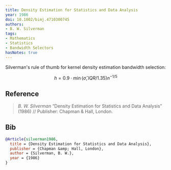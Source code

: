 ```yaml
---
title: Density Estimation for Statistics and Data Analysis
year: 1986
doi: 10.1002/bimj.4710300745
authors:
- B. W. Silverman
tags:
- Mathematics
- Statistics
- Bandwidth Selectors
hasNotes: true
---
```


Silverman's rule of thumb for kernel density estimation bandwidth selection:

$$
h = 0.9 \cdot \min ( \hat{\sigma}, IQR/1.35 ) n^{-1/5}
$$

## Reference

> <i>B. W. Silverman</i> “Density Estimation for Statistics and Data Analysis” (1986) // Publisher: Chapman &amp; Hall, London.

## Bib

```bib
@Article{silverman1986,
  title = {Density Estimation for Statistics and Data Analysis},
  publisher = {Chapman &amp; Hall, London},
  author = {Silverman, B. W.},
  year = {1986}
}
```
